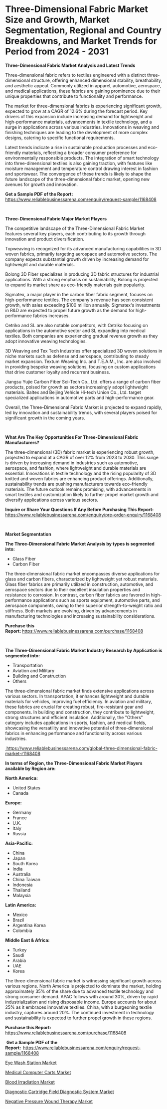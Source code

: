 <p><h1>Three-Dimensional Fabric Market Size and Growth, Market Segmentation, Regional and Country Breakdowns, and Market Trends for Period from 2024 -  2031</h1></p><p><strong>Three-Dimensional Fabric Market Analysis and Latest Trends</strong></p>
<p><p>Three-dimensional fabric refers to textiles engineered with a distinct three-dimensional structure, offering enhanced dimensional stability, breathability, and aesthetic appeal. Commonly utilized in apparel, automotive, aerospace, and medical applications, these fabrics are gaining prominence due to their unique properties that contribute to functionality and performance. </p><p>The market for three-dimensional fabrics is experiencing significant growth, expected to grow at a CAGR of 12.6% during the forecast period. Key drivers of this expansion include increasing demand for lightweight and high-performance materials, advancements in textile technology, and a surge in applications across various industries. Innovations in weaving and finishing techniques are leading to the development of more complex designs, catering to specific functional requirements.</p><p>Latest trends indicate a rise in sustainable production processes and eco-friendly materials, reflecting a broader consumer preference for environmentally responsible products. The integration of smart technology into three-dimensional textiles is also gaining traction, with features like moisture management and temperature control drawing interest in fashion and sportswear. The convergence of these trends is likely to shape the future landscape of the three-dimensional fabric market, opening new avenues for growth and innovation.</p></p>
<p><strong>Get a Sample PDF of the Report:&nbsp;</strong> <a href="https://www.reliablebusinessarena.com/enquiry/request-sample/1168408?utm_campaign=1596&utm_medium=2&utm_source=Github&utm_content=ia&utm_term=30102024&utm_id=three-dimensional-fabric">https://www.reliablebusinessarena.com/enquiry/request-sample/1168408</a></p>
<p>&nbsp;</p>
<p><strong>Three-Dimensional Fabric Major Market Players</strong></p>
<p><p>The competitive landscape of the Three-Dimensional Fabric Market features several key players, each contributing to its growth through innovation and product diversification. </p><p>Topweaving is recognized for its advanced manufacturing capabilities in 3D woven fabrics, primarily targeting aerospace and automotive sectors. The company expects substantial growth driven by increasing demand for lightweight and durable materials.</p><p>Bolong 3D Fiber specializes in producing 3D fabric structures for industrial applications. With a strong emphasis on sustainability, Bolong is projected to expand its market share as eco-friendly materials gain popularity.</p><p>Sigmatex, a major player in the carbon fiber fabric segment, focuses on high-performance textiles. The company's revenue has seen consistent growth, with sales exceeding $100 million annually. Sigmatex's investments in R&D are expected to propel future growth as the demand for high-performance fabrics increases.</p><p>Cetriko and SL are also notable competitors, with Cetriko focusing on applications in the automotive sector and SL expanding into medical textiles. Both companies are experiencing gradual revenue growth as they adopt innovative weaving technologies.</p><p>3D Weaving and Tex Tech Industries offer specialized 3D woven solutions in niche markets such as defense and aerospace, contributing to steady market expansion. Textum Weaving Inc. and T.E.A.M., Inc. are also involved in providing bespoke weaving solutions, focusing on custom applications that drive customer loyalty and recurrent business.</p><p>Jiangsu Yujie Carbon Fiber Sci-Tech Co., Ltd. offers a range of carbon fiber products, poised for growth as sectors increasingly adopt lightweight materials. Baltex and Beijing Vehicle Hi-tech Union Co., Ltd. target specialized applications in automotive parts and high-performance gear.</p><p>Overall, the Three-Dimensional Fabric Market is projected to expand rapidly, led by innovation and sustainability trends, with several players poised for significant growth in the coming years.</p></p>
<p>&nbsp;</p>
<p><strong>What Are The Key Opportunities For Three-Dimensional Fabric Manufacturers?</strong></p>
<p><p>The three-dimensional (3D) fabric market is experiencing robust growth, projected to expand at a CAGR of over 12% from 2023 to 2030. This surge is driven by increasing demand in industries such as automotive, aerospace, and fashion, where lightweight and durable materials are essential. Innovations in textile technology and the rising popularity of 3D knitted and woven fabrics are enhancing product offerings. Additionally, sustainability trends are pushing manufacturers towards eco-friendly materials. The future outlook remains promising, with advancements in smart textiles and customization likely to further propel market growth and diversify applications across various sectors.</p></p>
<p><strong>Inquire or Share Your Questions If Any Before Purchasing This Report:</strong> <a href="https://www.reliablebusinessarena.com/enquiry/pre-order-enquiry/1168408?utm_campaign=1596&utm_medium=2&utm_source=Github&utm_content=ia&utm_term=30102024&utm_id=three-dimensional-fabric">https://www.reliablebusinessarena.com/enquiry/pre-order-enquiry/1168408</a></p>
<p>&nbsp;</p>
<p><strong>Market Segmentation</strong></p>
<p><strong>The Three-Dimensional Fabric Market Analysis by types is segmented into:</strong></p>
<p><ul><li>Glass Fiber</li><li>Carbon Fiber</li></ul></p>
<p><p>The three-dimensional fabric market encompasses diverse applications for glass and carbon fibers, characterized by lightweight yet robust materials. Glass fiber fabrics are primarily utilized in construction, automotive, and aerospace sectors due to their excellent insulation properties and resistance to corrosion. In contrast, carbon fiber fabrics are favored in high-performance applications such as sports equipment, automotive parts, and aerospace components, owing to their superior strength-to-weight ratio and stiffness. Both markets are evolving, driven by advancements in manufacturing technologies and increasing sustainability considerations.</p></p>
<p><strong>Purchase this Report:&nbsp;</strong><a href="https://www.reliablebusinessarena.com/purchase/1168408?utm_campaign=1596&utm_medium=2&utm_source=Github&utm_content=ia&utm_term=30102024&utm_id=three-dimensional-fabric">https://www.reliablebusinessarena.com/purchase/1168408</a></p>
<p>&nbsp;</p>
<p><strong>The Three-Dimensional Fabric Market Industry Research by Application is segmented into:</strong></p>
<p><ul><li>Transportation</li><li>Aviation and Military</li><li>Building and Construction</li><li>Others</li></ul></p>
<p><p>The three-dimensional fabric market finds extensive applications across various sectors. In transportation, it enhances lightweight and durable materials for vehicles, improving fuel efficiency. In aviation and military, these fabrics are crucial for creating robust, fire-resistant gear and components. In building and construction, they contribute to lightweight, strong structures and efficient insulation. Additionally, the "Others" category includes applications in sports, fashion, and medical fields, showcasing the versatility and innovative potential of three-dimensional fabrics in enhancing performance and functionality across various industries.</p></p>
<p><a href="https://www.reliablebusinessarena.com/global-three-dimensional-fabric-market-r1168408?utm_campaign=1596&utm_medium=2&utm_source=Github&utm_content=ia&utm_term=30102024&utm_id=three-dimensional-fabric">&nbsp;https://www.reliablebusinessarena.com/global-three-dimensional-fabric-market-r1168408</a></p>
<p><strong>In terms of Region, the Three-Dimensional Fabric Market Players available by Region are:</strong></p>
<p>
    <p> <strong> North America: </strong>
        <ul>
            <li>United States</li>
            <li>Canada</li>
        </ul>
        </p> 
    <p> <strong> Europe: </strong>
        <ul>
            <li>Germany</li>
            <li>France</li>
            <li>U.K.</li>
            <li>Italy</li>
            <li>Russia</li>
        </ul>
        </p> 
    <p> <strong> Asia-Pacific: </strong>
        <ul>
            <li>China</li>
            <li>Japan</li>
            <li>South Korea</li>
            <li>India</li>
            <li>Australia</li>
            <li>China Taiwan</li>
            <li>Indonesia</li>
            <li>Thailand</li>
            <li>Malaysia</li>
        </ul>
        </p> 
    <p> <strong> Latin America: </strong>
        <ul>
            <li>Mexico</li>
            <li>Brazil</li>
            <li>Argentina Korea</li>
            <li>Colombia</li>
        </ul>
        </p> 
    <p> <strong> Middle East & Africa: </strong>
        <ul>
            <li>Turkey</li>
            <li>Saudi</li>
            <li>Arabia</li>
            <li>UAE</li>
            <li>Korea</li>
        </ul>
    </p>
    </p>
<p><p>The three-dimensional fabric market is witnessing significant growth across various regions. North America is projected to dominate the market, holding approximately 35% of the share due to advanced textile technology and strong consumer demand. APAC follows with around 30%, driven by rapid industrialization and rising disposable income. Europe accounts for about 25% as it embraces innovative textiles. China, with a burgeoning textile industry, captures around 20%. The continued investment in technology and sustainability is expected to further propel growth in these regions.</p></p>
<p><strong>Purchase this Report: </strong><a href="https://www.reliablebusinessarena.com/purchase/1168408?utm_campaign=1596&utm_medium=2&utm_source=Github&utm_content=ia&utm_term=30102024&utm_id=three-dimensional-fabric">https://www.reliablebusinessarena.com/purchase/1168408</a></p>
<p>&nbsp;<strong>Get a Sample PDF of the Report:&nbsp;&nbsp;</strong><a href="https://www.reliablebusinessarena.com/enquiry/request-sample/1168408?utm_campaign=1596&utm_medium=2&utm_source=Github&utm_content=ia&utm_term=30102024&utm_id=three-dimensional-fabric">https://www.reliablebusinessarena.com/enquiry/request-sample/1168408</a></p>
<p><strong></strong></p>
<p><p><a href="https://www.linkedin.com/pulse/navigating-global-eye-wash-station-market-landscape-trends-mznof?utm_campaign=1596&utm_medium=2&utm_source=Github&utm_content=ia&utm_term=30102024&utm_id=three-dimensional-fabric">Eye Wash Station Market</a></p><p><a href="https://www.linkedin.com/pulse/medical-computer-carts-market-size-growth-industry-analysis-iulff?utm_campaign=1596&utm_medium=2&utm_source=Github&utm_content=ia&utm_term=30102024&utm_id=three-dimensional-fabric">Medical Computer Carts Market</a></p><p><a href="https://www.linkedin.com/pulse/strategic-roadmap-success-global-blood-irradiation-market-mzguf?utm_campaign=1596&utm_medium=2&utm_source=Github&utm_content=ia&utm_term=30102024&utm_id=three-dimensional-fabric">Blood Irradiation Market</a></p><p><a href="https://github.com/KamrulHadi87/Market-Research-Report-List-1/blob/main/diagnostic-cartridge-field-diagnostic-system-market.md?utm_campaign=1596&utm_medium=2&utm_source=Github&utm_content=ia&utm_term=30102024&utm_id=three-dimensional-fabric">Diagnostic Cartridge Field Diagnostic System Market</a></p><p><a href="https://www.linkedin.com/pulse/global-negative-pressure-wound-therapy-market-trends-analysis-6nxtf?utm_campaign=1596&utm_medium=2&utm_source=Github&utm_content=ia&utm_term=30102024&utm_id=three-dimensional-fabric">Negative Pressure Wound Therapy Market</a></p></p>